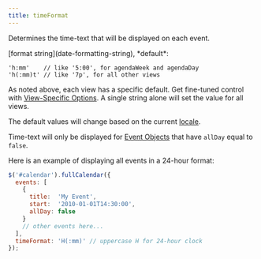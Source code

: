 ```yaml
---
title: timeFormat
---
```


Determines the time-text that will be displayed on each event.

<div class='spec' markdown='1'>
[format string](date-formatting-string), *default*:

```
'h:mm'    // like '5:00', for agendaWeek and agendaDay
'h(:mm)t' // like '7p', for all other views
```
</div>

As noted above, each view has a specific default. Get fine-tuned control with [View-Specific Options](view-specific-options). A single string alone will set the value for all views.

The default values will change based on the current [locale](locale).

Time-text will only be displayed for [Event Objects](event-object) that have `allDay` equal to `false`.

Here is an example of displaying all events in a 24-hour format:

```js
$('#calendar').fullCalendar({
  events: [
    {
      title:  'My Event',
      start:  '2010-01-01T14:30:00',
      allDay: false
    }
    // other events here...
  ],
  timeFormat: 'H(:mm)' // uppercase H for 24-hour clock
});
```
